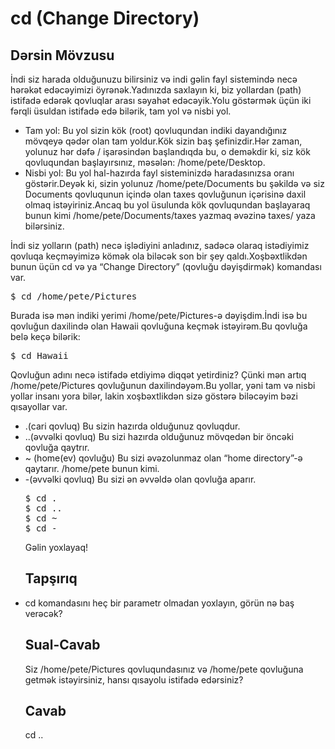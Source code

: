 ﻿# cd (Change Directory)

## Dərsin Mövzusu

İndi siz harada olduğunuzu bilirsiniz və indi gəlin fayl sistemində necə hərəkət edəcəyimizi öyrənək.Yadınızda saxlayın ki, biz yollardan (path) istifadə edərək qovluqlar arası səyahət edəcəyik.Yolu göstərmək üçün iki fərqli üsuldan istifadə edə bilərik, tam yol və nisbi yol.

<ul>
<li> Tam yol: Bu yol sizin kök (root) qovluqundan indiki dayandığınız mövqeyə qədər olan tam yoldur.Kök sizin baş şefinizdir.Hər zaman, yolunuz hər dəfə / işarəsindən başlandıqda bu, o deməkdir ki, siz kök qovluqundan başlayırsınız, məsələn:  /home/pete/Desktop.</li>

<li>Nisbi yol: Bu yol hal-hazırda fayl sisteminizdə haradasınızsa oranı göstərir.Deyək ki, sizin yolunuz /home/pete/Documents bu şəkildə və siz Documents qovluqunun içində olan taxes qovluğunun içərisinə daxil olmaq istəyiriniz.Ancaq bu yol üsulunda kök qovluqundan başlayaraq bunun kimi /home/pete/Documents/taxes yazmaq əvəzinə taxes/ yaza bilərsiniz.</li>
</ul>

İndi siz yolların (path) necə işlədiyini anladınız, sadəcə olaraq istədiyimiz qovluqa keçməyimizə kömək ola biləcək son bir şey qaldı.Xoşbəxtlikdən bunun üçün cd və ya “Change Directory” (qovluğu dəyişdirmək) komandası var.

<pre>$ cd /home/pete/Pictures</pre> 

Burada isə mən indiki yerimi /home/pete/Pictures-ə dəyişdim.İndi isə bu qovluğun daxilində olan Hawaii qovluğuna keçmək istəyirəm.Bu qovluğa belə keçə bilərik:

<pre>$ cd Hawaii</pre>

Qovluğun adını necə istifadə etdiyimə diqqət yetirdiniz? Çünki mən artıq /home/pete/Pictures qovluğunun daxilindəyəm.Bu yollar, yəni tam və nisbi yollar insanı yora bilər, lakin xoşbəxtlikdən sizə göstərə biləcəyim bəzi qısayollar var.

<ul>
<li>.(cari qovluq) Bu sizin hazırda olduğunuz qovluqdur.</li>
<li>..(əvvəlki qovluq) Bu sizi hazırda olduğunuz mövqedən bir öncəki qovluğa qaytrır.</li>
<li>~ (home(ev) qovluğu) Bu sizi əvəzolunmaz olan “home directory”-ə qaytarır. /home/pete bunun kimi.</li>
<li>-(əvvəlki qovluq) Bu sizi ən əvvəldə olan qovluğa aparır.</li>
</u1>

<pre>$ cd .
$ cd ..
$ cd ~
$ cd -
</pre>
Gəlin yoxlayaq!

## Tapşırıq
<o1>
<li>cd komandasını heç bir parametr olmadan yoxlayın, görün nə baş verəcək?
</o1>

## Sual-Cavab
Siz /home/pete/Pictures qovluqundasınız və /home/pete qovluğuna getmək istəyirsiniz, hansı qısayolu istifadə edərsiniz?

## Cavab
cd ..
